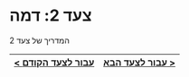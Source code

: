 # צעד 2: דמה

[//]: # (head-end)


המדריך של צעד 2


[//]: # (foot-start)

[{]: <helper> (navStep)

| [< עבור לצעד הקודם](step1.md) | [עבור לצעד הבא >](step3.md) |
|:--------------------------------|--------------------------------:|

[}]: #